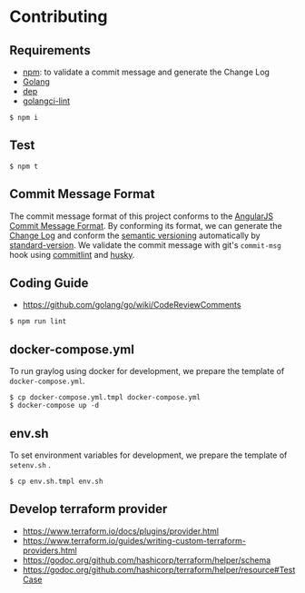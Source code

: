 # Contributing

## Requirements

* [npm](https://www.npmjs.com/): to validate a commit message and generate the Change Log
* [Golang](https://golang.org/)
* [dep](https://golang.github.io/dep/)
* [golangci-lint](https://github.com/golangci/golangci-lint)

```
$ npm i
```

## Test

```
$ npm t
```

## Commit Message Format

The commit message format of this project conforms to the [AngularJS Commit Message Format](https://github.com/angular/angular.js/blob/master/CONTRIBUTING.md#commit-message-format).
By conforming its format, we can generate the [Change Log](CHANGELOG.md) and conform the [semantic versioning](http://semver.org/) automatically by [standard-version](https://www.npmjs.com/package/standard-version).
We validate the commit message with git's `commit-msg` hook using [commitlint](http://marionebl.github.io/commitlint/#/) and [husky](https://www.npmjs.com/package/husky).

## Coding Guide

* https://github.com/golang/go/wiki/CodeReviewComments

```
$ npm run lint
```

## docker-compose.yml

To run graylog using docker for development, we prepare the template of `docker-compose.yml`.

```
$ cp docker-compose.yml.tmpl docker-compose.yml
$ docker-compose up -d
```

## env.sh

To set environment variables for development, we prepare the template of `setenv.sh` .

```
$ cp env.sh.tmpl env.sh
```

## Develop terraform provider

* https://www.terraform.io/docs/plugins/provider.html 
* https://www.terraform.io/guides/writing-custom-terraform-providers.html
* https://godoc.org/github.com/hashicorp/terraform/helper/schema
* https://godoc.org/github.com/hashicorp/terraform/helper/resource#TestCase
